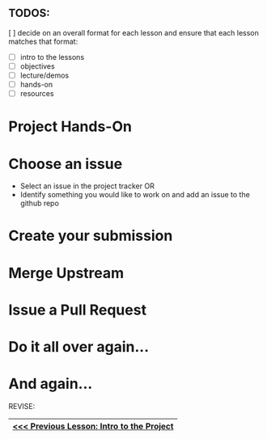 ## TODOS:
[ ] decide on an overall format for each lesson and ensure that each lesson matches that format:  

* [ ] intro to the lessons  
* [ ] objectives  
* [ ] lecture/demos  
* [ ] hands-on  
* [ ] resources 

# Project Hands-On

# Choose an issue

* Select an issue in the project tracker 
OR
* Identify something you would like to work on and add an issue to the github repo

# Create your submission

# Merge Upstream 

# Issue a Pull Request

# Do it all over again...

# And again...

REVISE:

|[<<< Previous Lesson: Intro to the Project](./lesson_06_intro_to_the_project.md)|
|:--|